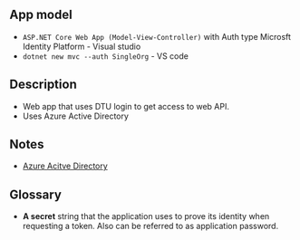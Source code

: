 ## App model
- `ASP.NET Core Web App (Model-View-Controller)` with Auth type Microsft Identity Platform  - Visual studio
- `dotnet new mvc --auth SingleOrg` - VS code

## Description
- Web app that uses DTU login to get access to web API. 
- Uses Azure Active Directory 

## Notes
- [Azure Acitve Directory](https://aad.portal.azure.com/#blade/Microsoft_AAD_RegisteredApps/ApplicationMenuBlade/Overview/quickStartType//sourceType/Microsoft_AAD_IAM/appId/48511183-7309-4349-a39f-31e248e73259/objectId/e0c9895e-f959-4371-b624-08f4ceef0b23/isMSAApp//defaultBlade/Overview/appSignInAudience/AzureADMyOrg/servicePrincipalCreated/true)


## Glossary
- **A secret** string that the application uses to prove its identity when requesting a token. Also can be referred to as application password.